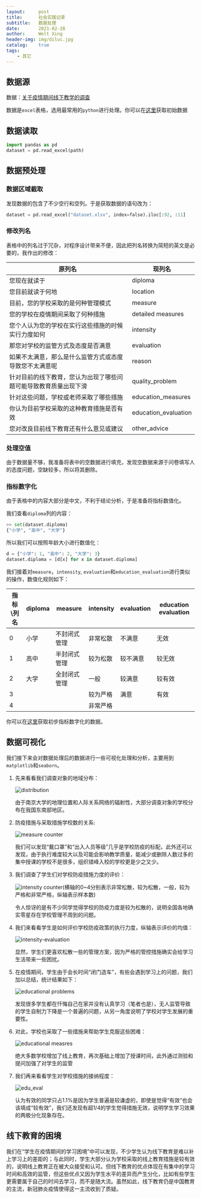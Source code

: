 ```yaml
---
layout:     post
title:      社会实践记录
subtitle:   数据处理
date:       2021-02-28
author:     Welt Xing
header-img: img/diluc.jpg
catalog:    true
tags:
    - 其它
---
```


## 数据源

数据：[关于疫情期间线下教学的调查](/file/society-practice/关于疫情期间线下教学的调查.xlsx)

数据是`excel`表格，选用最常用的`python`进行处理。你可以在[这里](/file/society-practice/关于疫情期间线下教学的调查.xlsx)获取初始数据

## 数据读取

```python
import pandas as pd
dataset = pd.read_excel(path)
```

## 数据预处理

### 数据区域截取

发现数据的包含了不少空行和空列。于是获取数据的语句改为：

```python
dataset = pd.read_excel("dataset.xlsx", index=false).iloc[:92, :11]
```

### 修改列名

表格中的列名过于冗杂，对程序设计带来不便，因此把列名转换为简短的英文是必要的，我作出的修改：

| 原列名                                                       | 现列名               |
| ------------------------------------------------------------ | -------------------- |
| 您现在就读于                                                 | diploma              |
| 您目前就读于何地                                             | location             |
| 目前，您的学校采取的是何种管理模式                           | measure              |
| 您的学校在疫情期间采取了何种措施                             | detailed measures    |
| 您个人认为您的学校在实行这些措施的时候实行力度如何           | intensity            |
| 那您对学校的监管方式及态度是否满意                           | evaluation           |
| 如果不太满意，那么是什么监管方式或态度导致您不太满意呢       | reason               |
| 针对目前的线下教育，您认为出现了哪些问题可能导致教育质量出现下滑 | quality_problem      |
| 针对这些问题，学校或老师采取了哪些措施                       | education_measures   |
| 你认为目前学校采取的这种教育措施是否有效                     | education_evaluation |
| 您对改良目前线下教育还有什么意见或建议                       | other_advice         |

### 处理空值

由于数据量不够，我准备将表中的空数据进行填充，发现空数据来源于问卷填写人的态度问题，空缺较多，所以将其删除。

### 指标数字化

由于表格中的内容大部分是中文，不利于结论分析，于是准备将指标数值化。

我们查看`diploma`列的内容：

```python
>> set(dataset.diploma)
{"小学", "高中", "大学"}
```

所以我们可以按照年龄大小进行数值化：

```python
d = {"小学": 1, "高中": 2, "大学": 3}
dataset.diploma = [d[x] for x in dataset.diploma]
```

我们接着对`measure`，`intensity`, `evaluation`和`education_evaluation`进行类似的操作，数值化规则如下：

| 指标\列名 | diploma | measure      | intensity | evaluation | education evaluation |
| --------- | ------- | ------------ | --------- | ---------- | -------------------- |
| 0         | 小学    | 不封闭式管理 | 非常松散  | 不满意     | 无效                 |
| 1         | 高中    | 半封闭式管理 | 较为松散  | 较不满意   | 较无效               |
| 2         | 大学    | 全封闭式管理 | 一般      | 较满意     | 较有效               |
| 3         |         |              | 较为严格  | 满意       | 有效                 |
| 4         |         |              | 非常严格  |            |                      |

你可以在[这里](/file/society-practice/indexize.xlsx)获取初步指标数字化的数据。

## 数据可视化

我们接下来会对数据处理后的数据进行一些可视化处理和分析，主要用到`matplotlib`和`seaborn`。

1. 先来看看我们调查对象的地域分布：

    ![distribution](/img/location_ratio.png)

    由于南京大学的地理位置和人际关系网络的辐射性，大部分调查对象的学校分布在我国东南部地区。

2. 防疫措施与采取措施学校数的关系:

    ![measure counter](/img/measure_count.png)

   我们可以发现“戴口罩”和“出入人员等级”几乎是学校防疫的标配，此外还可以发现，由于执行难度较大以及可能会影响教学质量，能减少或删除人数过多的集中授课的学校不是很多，组织错峰入校的学校更是少之又少。

3. 我们调查了学生们对学校防疫措施力度的评价：

    ![intensity counter](/img/intensity-count.png)(横轴的0~4分别表示非常松散，较为松散，一般，较为严格和非常严格，纵轴表示样本数)

    令人惊讶的是有不少同学觉得学校的防疫力度是较为松散的，说明全国各地确实零星存在学校管理不周到的问题。

4. 我们来看看学生是如何评价学校防疫政策的执行力度，纵轴表示评价的均值：

   ![intensity-evaluation](/img/evaluation_intensity.png)

   显然，学生们更喜欢松散一些的管理方案，因为严格的管控措施确实会给学习生活带来一些困扰。

5. 在疫情期间，学生由于会长时间“闭门造车”，有些会遇到学习上的问题，我们加以总结，统计结果如下：

    ![educational problems](/img/edu_problems.png)

    发现很多学生都在忏悔自己在家并没有认真学习（笔者也是），无人监管导致的学生自制力下降是一个普遍的问题，从另一角度说明了学校对学生发展的重要性。

6. 对此，学校也采取了一些措施来帮助学生克服这些困难：

    ![educational measres](/img/edu_measures.png)

    绝大多数学校增加了线上教育，再次基础上增加了授课时间，此外通过测验和提问加强了对学生的监管

7. 我们再来看看学生对学校措施的接纳程度：

    ![edu_eval](/img/education_eval.png)

    认为有效的同学只占$1.1\%$是因为学生普遍是较谦虚的，即使是觉得“有效”也会该填成“较有效”，我们还发现有超$1/4$的学生觉得措施无效，说明学生学习效果的两极分化现象存在。

## 线下教育的困境

我们在“学生在疫情期间的学习困境”中可以发现，不少学生认为线下教育是难以补上学习上的差距的；与此同时，学生大部分认为学校采取的线上教育措施是较有效的，说明线上教育正在被大众接受和认可。但线下教育的优点体现在有集中的学习时间和高效的监管，但这些优点又因为学生水平的差异而产生分化，比如有些学生更需要属于自己的时间去学习，而不是随大流。虽然如此，线下教育仍是中国教育的主流，新冠肺炎疫情使得这一主流收到了质疑。
